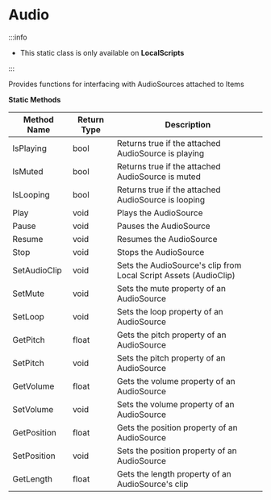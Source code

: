 # Audio

:::info

+ This static class is only available on **LocalScripts**

:::

Provides functions for interfacing with AudioSources attached to Items

**Static Methods**

Method Name | Return Type | Description
--- | --- | ---
IsPlaying | bool | Returns true if the attached AudioSource is playing
IsMuted | bool | Returns true if the attached AudioSource is muted
IsLooping | bool | Returns true if the attached AudioSource is looping
Play | void | Plays the AudioSource
Pause | void | Pauses the AudioSource
Resume | void | Resumes the AudioSource
Stop | void | Stops the AudioSource
SetAudioClip | void | Sets the AudioSource's clip from Local Script Assets (AudioClip)
SetMute | void | Sets the mute property of an AudioSource
SetLoop | void | Sets the loop property of an AudioSource
GetPitch | float | Gets the pitch property of an AudioSource
SetPitch | void | Sets the pitch property of an AudioSource
GetVolume | float | Gets the volume property of an AudioSource
SetVolume | void | Sets the volume property of an AudioSource
GetPosition | float | Gets the position property of an AudioSource
SetPosition | void | Sets the position property of an AudioSource
GetLength | float | Gets the length property of an AudioSource's clip